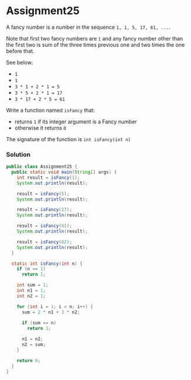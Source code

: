 # Assignment25

A fancy number is a number in the sequence `1, 1, 5, 17, 61, ...`.

Note that first two fancy numbers are `1` and any fancy number other than the first two is sum of the three times previous one and two times the one before that.

See below:

* `1`
* `1`
* `3 * 1 + 2 * 1 = 5`
* `3 * 5 + 2 * 1 = 17`
* `3 * 17 + 2 * 5 = 61`

Write a function named `isFancy` that:

* returns `1` if its integer argument is a Fancy number
* otherwise it returns `0`

The signature of the function is `int isFancy(int n)`

### Solution

```java
public class Assignment25 {
  public static void main(String[] args) {
    int result = isFancy(1);
    System.out.println(result);

    result = isFancy(5);
    System.out.println(result);

    result = isFancy(17);
    System.out.println(result);

    result = isFancy(61);
    System.out.println(result);

    result = isFancy(62);
    System.out.println(result);
  }

  static int isFancy(int n) {
    if (n == 1)
      return 1;

    int sum = 1;
    int n1 = 1;
    int n2 = 1;

    for (int i = 1; i < n; i++) {
      sum = 2 * n1 + 3 * n2;
      
      if (sum == n)
        return 1;

      n1 = n2;
      n2 = sum;
    }

    return 0;
  }
}
```

